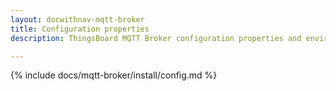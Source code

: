 ```yaml
---
layout: docwithnav-mqtt-broker
title: Configuration properties
description: ThingsBoard MQTT Broker configuration properties and environment variables

---
```


{% include docs/mqtt-broker/install/config.md %}
